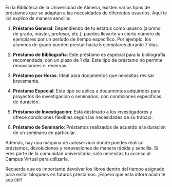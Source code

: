 En la Biblioteca de la Universidad de Almería, existen varios tipos de préstamos que se adaptan a las necesidades de diferentes usuarios. Aquí te los explico de manera sencilla:

1. **Préstamo General**: Dependiendo de tu estatus como usuario (alumno de grado, máster, profesor, etc.), puedes llevarte un cierto número de ejemplares por un período de tiempo específico. Por ejemplo, los alumnos de grado pueden prestar hasta 5 ejemplares durante 7 días.

2. **Préstamo de Bibliografía**: Este préstamo es especial para la bibliografía recomendada, con un plazo de 1 día. Este tipo de préstamo no permite renovaciones ni reservas.

3. **Préstamo por Horas**: Ideal para documentos que necesitas revisar brevemente.

4. **Préstamo Especial**: Este tipo se aplica a documentos adquiridos para proyectos de investigación o seminarios, con condiciones específicas de duración.

5. **Préstamo de Investigación**: Está destinado a los investigadores y ofrece condiciones flexibles según las necesidades de su trabajo.

6. **Préstamo de Seminario**: Préstamos realizados de acuerdo a la duración de un seminario en particular.

Además, hay una máquina de autoservicio donde puedes realizar préstamos, devoluciones y renovaciones de manera rápida y sencilla. Si eres parte de la comunidad universitaria, solo necesitas tu acceso al Campus Virtual para utilizarla.

Recuerda que es importante devolver los libros dentro del tiempo asignado para evitar bloqueos en futuros préstamos. ¡Espero que esta información te sea útil!